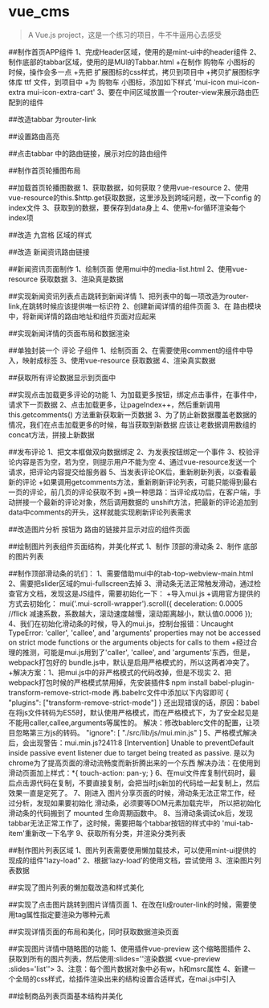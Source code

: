 # vue_cms

> A Vue.js project，这是一个练习的项目，牛不牛逼用心去感受

##制作首页APP组件
1、完成Header区域，使用的是mint-ui中的header组件
2、制作底部的tabbar区域，使用的是MUI的Tabbar.html
    +在制作 购物车 小图标的时候，操作会多一点
    +先把 扩展图标的css样式，拷贝到项目中
    +拷贝扩展图标字体库 ttf 文件，到项目中
    +为 购物车 小图标，添加如下样式 'mui-icon mui-icon-extra mui-icon-extra-cart'
3、要在中间区域放置一个router-view来展示路由匹配到的组件

##改造tabbar 为router-link

##设置路由高亮

##点击tabbar 中的路由链接，展示对应的路由组件

##制作首页轮播图布局

##加载首页轮播图数据
1、获取数据，如何获取？使用vue-resource
2、使用 vue-resource的this.$http.get获取数据，这里涉及到跨域问题，改一下config 的 index文件
3、获取到的数据，要保存到data身上
4、使用v-for循环渲染每个index项

##改造 九宫格 区域的样式

##改造 新闻资讯路由链接

##新闻资讯页面制作
1、绘制页面 使用mui中的media-list.html
2、使用vue-resource 获取数据
3、渲染真是数据

##实现新闻资讯列表点击跳转到新闻详情
1、把列表中的每一项改造为router-link,在跳转时候应该提供唯一标识符
2、创建新闻详情的组件页面
3、在 路由模块中，将新闻详情的路由地址和组件页面对应起来

##实现新闻详情的页面布局和数据渲染

##单独封装一个 评论 子组件
1、绘制页面
2、在需要使用comment的组件中导入，映射成标签
3、使用vue-resource 获取数据
4、渲染真实数据

##获取所有评论数据显示到页面中

##实现点击加载更多评论的功能
1、为加载更多按钮，绑定点击事件，在事件中，请求下一页数据
2、点击加载更多，让pageIndex++，然后重新调用this.getcomments()
方法重新获取新一页数据
3、为了防止新数据覆盖老数据的情况，我们在点击加载更多的时候，每当获取到新数据
应该让老数据调用数组的concat方法，拼接上新数据

##发布评论
1、把文本框做双向数据绑定
2、为发表按钮绑定一个事件
3、校验评论内容是否为空，若为空，则提示用户不能为空
4、通过vue-resource发送一个请求，把评论内容提交给服务器
5、当发表评论OK后，重新刷新列表，以查看最新的评论
+如果调用getcomments方法，重新刷新评论列表，可能只能得到最右一页的评论，前几页的评论获取不到
+换一种思路：当评论成功后，在客户端，手动拼接一个最新的评论对象，然后调用数据的
unshift方法，把最新的评论追加到data中comments的开头，这样就能实现刷新评论列表需求

##改造图片分析 按钮为 路由的链接并显示对应的组件页面

##绘制图片列表组件页面结构，并美化样式
1、制作 顶部的滑动条
2、制作 底部的图片列表

##制作顶部滑动条的坑们：
1、需要借助mui中的tab-top-webview-main.html
2、需要把slider区域的mui-fullscreen去掉
3、滑动条无法正常触发滑动，通过检查官方文档，发现这是JS组件，需要初始化一下：
    +导入mui.js
    +调用官方提供的方式去初始化：
    mui('.mui-scroll-wrapper').scroll({
    	deceleration: 0.0005 //flick 减速系数，系数越大，滚动速度越慢，滚动距离越小，默认值0.0006
    });
4、我们在初始化滑动条的时候，导入的mui.js，控制台报错：Uncaught TypeError: 'caller', 'callee', and 'arguments' 
properties may not be accessed on strict mode functions or the arguments objects for calls to them
+经过合理的推测，可能是mui.js用到了'caller', 'callee', and 'arguments'东西，但是，webpack打包好的
bundle.js中，默认是启用严格模式的，所以这两者冲突了。
    +解决方案：1、把mui.js中的非严格模式的代码改掉，但是不现实
    2、把webpack打包时候的严格模式禁用掉，先安装插件$ npm install babel-plugin-transform-remove-strict-mode
    再.babelrc文件中添加以下内容即可
    {
      "plugins": ["transform-remove-strict-mode"]
    }
    还出现错误的话，原因：babel在将js文件转码为ES5时，默认使用严格模式，而在严格模式下，为了安全起见是不能用caller,callee,arguments等属性的。
    解决：修改bablerc文件的配置，让项目忽略第三方js的转码。
    "ignore": [
        "./src/lib/js/mui.min.js"
    ]
5、严格模式解决后，会出现警告：mui.min.js?2411:8 [Intervention] Unable to preventDefault inside passive event listener due to target being treated as passive.
   是以为chrome为了提高页面的滑动流畅度而新折腾出来的一个东西
   解决办法：在使用到滑动页面加上样式：*{
                                     touch-action: pan-y;
                                 }
6、在mui文件库复制代码时，最后点击源代码在复制，不要直接复制，会把当时js新加的代码给一起复制上，然后效果一直是定死了。
7、刚进入 图片分享页面的时候，滑动条无法正常工作，经过分析，发现如果要初始化 滑动条，必须要等DOM元素加载完毕，
所以把初始化滑动条的代码搬到了 mounted 生命周期函数中。
8、当滑动条调试ok后，发现tabbar无法正常工作了，这时候，需要把每个tabbar按钮的样式中的 'mui-tab-item'重新改一下名字
9、获取所有分类，并渲染分类列表

##制作图片列表区域
1、图片列表需要使用懒加载技术，可以使用mint-ui提供的现成的组件"lazy-load"
2、根据‘lazy-load’的使用文档，尝试使用
3、渲染图片列表数据

##实现了图片列表的懒加载改造和样式美化

##实现了点击图片跳转到图片详情页面
1、在改在li成router-link的时候，需要使用tag属性指定要渲染为哪种元素

##实现详情页面的布局和美化，同时获取数据渲染页面

##实现图片详情中随略图的功能
1、使用插件vue-preview 这个缩略图插件
2、获取到所有的图片列表，然后使用:slides=''渲染数据   <vue-preview :slides='list''></vue-preview>
3、注意：每个图片数据对象中必有w，h和msrc属性
4、新建一个全局的css样式，给插件渲染出来的结构设置合适样式，在mai.js中引入

##绘制商品列表页面基本结构并美化